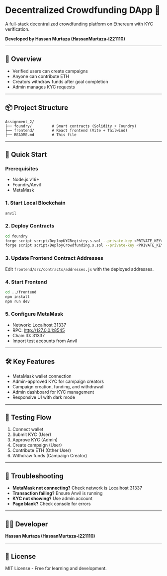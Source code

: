 # Decentralized Crowdfunding DApp 🚀

A full-stack decentralized crowdfunding platform on Ethereum with KYC verification.

**Developed by Hassan Murtaza (HassanMurtaza-i221110)**

---

## 🌟 Overview

- Verified users can create campaigns
- Anyone can contribute ETH
- Creators withdraw funds after goal completion
- Admin manages KYC requests

---

## 📦 Project Structure

```
Assignment_2/
├── foundry/         # Smart contracts (Solidity + Foundry)
├── frontend/        # React frontend (Vite + Tailwind)
├── README.md        # This file
```

---

## 🚀 Quick Start

### Prerequisites

- Node.js v16+
- Foundry/Anvil
- MetaMask

### 1. Start Local Blockchain

```bash
anvil
```

### 2. Deploy Contracts

```bash
cd foundry
forge script script/DeployKYCRegistry.s.sol --private-key <PRIVATE_KEY> --rpc-url http://127.0.0.1:8545 --broadcast
forge script script/DeployCrowdfunding.s.sol --private-key <PRIVATE_KEY> --rpc-url http://127.0.0.1:8545 --broadcast
```

### 3. Update Frontend Contract Addresses

Edit `frontend/src/contracts/addresses.js` with the deployed addresses.

### 4. Start Frontend

```bash
cd ../frontend
npm install
npm run dev
```

### 5. Configure MetaMask

- Network: Localhost 31337
- RPC: http://127.0.0.1:8545
- Chain ID: 31337
- Import test accounts from Anvil

---

## 🛠️ Key Features

- MetaMask wallet connection
- Admin-approved KYC for campaign creators
- Campaign creation, funding, and withdrawal
- Admin dashboard for KYC management
- Responsive UI with dark mode

---

## 🧪 Testing Flow

1. Connect wallet
2. Submit KYC (User)
3. Approve KYC (Admin)
4. Create campaign (User)
5. Contribute ETH (Other User)
6. Withdraw funds (Campaign Creator)

---

## 🐛 Troubleshooting

- **MetaMask not connecting?** Check network is Localhost 31337
- **Transaction failing?** Ensure Anvil is running
- **KYC not showing?** Use admin account
- **Page blank?** Check console for errors

---

## 👨‍💻 Developer

**Hassan Murtaza (HassanMurtaza-i221110)**

---

## 📄 License

MIT License - Free for learning and development.
